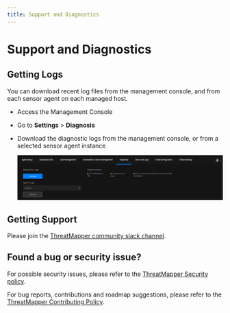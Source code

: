 ```yaml
---
title: Support and Diagnostics
---
```


# Support and Diagnostics

## Getting Logs

You can download recent log files from the management console, and from each sensor agent on each managed host.

 * Access the Management Console
 * Go to **Settings** > **Diagnosis**
 * Download the diagnostic logs from the management console, or from a selected sensor agent instance

   ![Diagnosis](../img/diagnosis-status.jpg)


## Getting Support

Please join the [ThreatMapper community slack channel](https://join.slack.com/t/deepfence-community/shared_invite/zt-podmzle9-5X~qYx8wMaLt9bGWwkSdgQ).

## Found a bug or security issue?

For possible security issues, please refer to the [ThreatMapper Security policy](https://github.com/deepfence/ThreatMapper/blob/main/SECURITY.md).

For bug reports, contributions and roadmap suggestions, please refer to the [ThreatMapper Contributing Policy](https://github.com/deepfence/ThreatMapper/blob/main/CONTRIBUTING.md).
